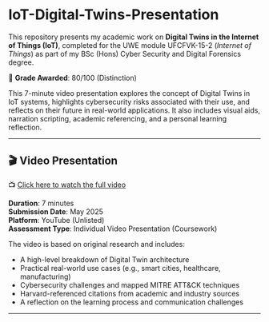 # IoT-Digital-Twins-Presentation

This repository presents my academic work on **Digital Twins in the Internet of Things (IoT)**, completed for the UWE module UFCFVK-15-2 (*Internet of Things*) as part of my BSc (Hons) Cyber Security and Digital Forensics degree.

📝 **Grade Awarded**: 80/100 (Distinction)

This 7-minute video presentation explores the concept of Digital Twins in IoT systems, highlights cybersecurity risks associated with their use, and reflects on their future in real-world applications. It also includes visual aids, narration scripting, academic referencing, and a personal learning reflection.

---

## 🎬 Video Presentation

📺 [Click here to watch the full video](https://youtu.be/YOUR_LINK_HERE)

**Duration**: 7 minutes  
**Submission Date**: May 2025  
**Platform**: YouTube (Unlisted)  
**Assessment Type**: Individual Video Presentation (Coursework)

The video is based on original research and includes:
- A high-level breakdown of Digital Twin architecture
- Practical real-world use cases (e.g., smart cities, healthcare, manufacturing)
- Cybersecurity challenges and mapped MITRE ATT&CK techniques
- Harvard-referenced citations from academic and industry sources
- A reflection on the learning process and communication challenges

---

